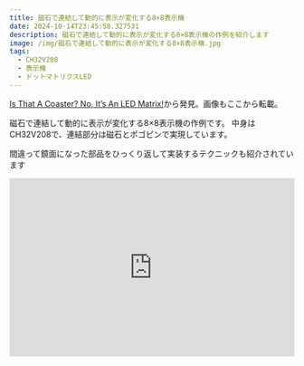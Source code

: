 ```yaml
---
title: 磁石で連結して動的に表示が変化する8×8表示機
date: 2024-10-14T23:45:58.327531
description: 磁石で連結して動的に表示が変化する8×8表示機の作例を紹介します
image: /img/磁石で連結して動的に表示が変化する8×8表示機.jpg
tags:
  - CH32V208
  - 表示機
  - ドットマトリクスLED
---
```

[Is That A Coaster? No, It’s An LED Matrix!](https://hackaday.com/2024/09/19/is-that-a-coaster-no-its-an-led-matrix/)から発見。画像もここから転載。

磁石で連結して動的に表示が変化する8×8表示機の作例です。
中身はCH32V208で、連結部分は磁石とポゴピンで実現しています。

間違って鏡面になった部品をひっくり返して実装するテクニックも紹介されています

<iframe width="100%" height="315" src="https://www.youtube.com/embed/8wMKw4m6-Rc" title="YouTube video player" frameborder="0" allow="accelerometer; autoplay; clipboard-write; encrypted-media; gyroscope; picture-in-picture" allowfullscreen></iframe>



